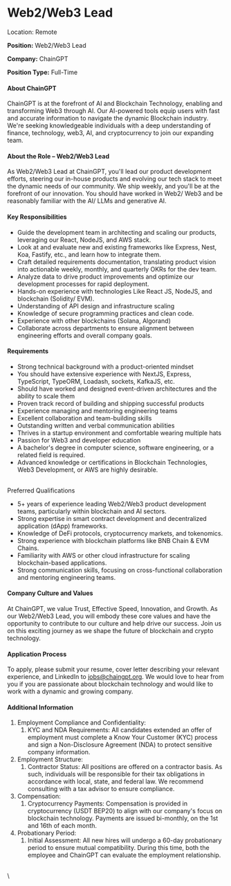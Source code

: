 # Web2/Web3 Lead

Location: Remote

**Position:** Web2/Web3 Lead

**Company:** ChainGPT

**Position Type:** Full-Time

#### About ChainGPT

ChainGPT is at the forefront of AI and Blockchain Technology, enabling and transforming Web3 through AI. Our AI-powered tools equip users with fast and accurate information to navigate the dynamic Blockchain industry. We're seeking knowledgeable individuals with a deep understanding of finance, technology, web3, AI, and cryptocurrency to join our expanding team.

#### About the Role – Web2/Web3 Lead

As Web2/Web3 Lead at ChainGPT, you'll lead our product development efforts, steering our in-house products and evolving our tech stack to meet the dynamic needs of our community. We ship weekly, and you'll be at the forefront of our innovation. You should have worked in Web2/ Web3 and be reasonably familiar with the AI/ LLMs and generative AI.

#### Key Responsibilities

* Guide the development team in architecting and scaling our products, leveraging our React, NodeJS, and AWS stack.
* Look at and evaluate new and existing frameworks like Express, Nest, Koa, Fastify, etc., and learn how to integrate them.
* Craft detailed requirements documentation, translating product vision into actionable weekly, monthly, and quarterly OKRs for the dev team.
* Analyze data to drive product improvements and optimize our development processes for rapid deployment.
* Hands-on experience with technologies Like React JS, NodeJS, and blockchain (Solidity/ EVM).
* Understanding of API design and infrastructure scaling
* Knowledge of secure programming practices and clean code.
* Experience with other blockchains (Solana, Algorand)
* Collaborate across departments to ensure alignment between engineering efforts and overall company goals.

#### Requirements

* Strong technical background with a product-oriented mindset
* You should have extensive experience with NextJS, Express, TypeScript, TypeORM, Loadash, sockets, KafkaJS, etc.&#x20;
* Should have worked and designed event-driven architectures and the ability to scale them
* Proven track record of building and shipping successful products
* Experience managing and mentoring engineering teams
* Excellent collaboration and team-building skills
* Outstanding written and verbal communication abilities
* Thrives in a startup environment and comfortable wearing multiple hats
* Passion for Web3 and developer education
* A bachelor's degree in computer science, software engineering, or a related field is required.
* Advanced knowledge or certifications in Blockchain Technologies, Web3 Development, or AWS are highly desirable.

\
Preferred Qualifications

* 5+ years of experience leading Web2/Web3 product development teams, particularly within blockchain and AI sectors.
* Strong expertise in smart contract development and decentralized application (dApp) frameworks.
* Knowledge of DeFi protocols, cryptocurrency markets, and tokenomics.
* Strong experience with blockchain platforms like BNB Chain & EVM Chains.
* Familiarity with AWS or other cloud infrastructure for scaling blockchain-based applications.
* Strong communication skills, focusing on cross-functional collaboration and mentoring engineering teams.

#### Company Culture and Values

At ChainGPT, we value Trust, Effective Speed, Innovation, and Growth. As our Web2/Web3 Lead, you will embody these core values and have the opportunity to contribute to our culture and help drive our success. Join us on this exciting journey as we shape the future of blockchain and crypto technology.

#### Application Process

To apply, please submit your resume, cover letter describing your relevant experience, and LinkedIn to [jobs@chaingpt.org](mailto:jobs@chaingpt.org). We would love to hear from you if you are passionate about blockchain technology and would like to work with a dynamic and growing company.

#### Additional Information

1. Employment Compliance and Confidentiality:
   1. KYC and NDA Requirements: All candidates extended an offer of employment must complete a Know Your Customer (KYC) process and sign a Non-Disclosure Agreement (NDA) to protect sensitive company information.
2. Employment Structure:
   1. Contractor Status: All positions are offered on a contractor basis. As such, individuals will be responsible for their tax obligations in accordance with local, state, and federal law. We recommend consulting with a tax advisor to ensure compliance.
3. Compensation:
   1. Cryptocurrency Payments: Compensation is provided in cryptocurrency (USDT BEP20) to align with our company's focus on blockchain technology. Payments are issued bi-monthly, on the 1st and 16th of each month.
4. Probationary Period:
   1. Initial Assessment: All new hires will undergo a 60-day probationary period to ensure mutual compatibility. During this time, both the employee and ChainGPT can evaluate the employment relationship.

\
\
